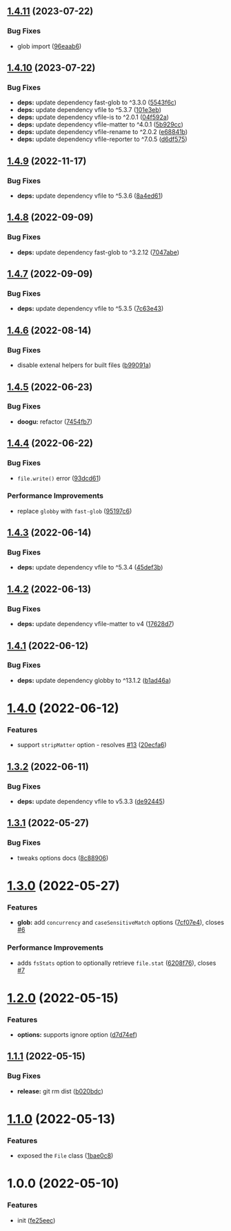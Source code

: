 ## [1.4.11](https://github.com/bent10/glob-reader/compare/v1.4.10...v1.4.11) (2023-07-22)


### Bug Fixes

* glob import ([96eaab6](https://github.com/bent10/glob-reader/commit/96eaab65aca4283dcc4a212e67bb7e6545bb0362))

## [1.4.10](https://github.com/bent10/glob-reader/compare/v1.4.9...v1.4.10) (2023-07-22)


### Bug Fixes

* **deps:** update dependency fast-glob to ^3.3.0 ([5543f6c](https://github.com/bent10/glob-reader/commit/5543f6c04a414e26f28fa338a7d2b9059488de35))
* **deps:** update dependency vfile to ^5.3.7 ([101e3eb](https://github.com/bent10/glob-reader/commit/101e3eba1b630ac7966083a92d6571f972f69f3e))
* **deps:** update dependency vfile-is to ^2.0.1 ([04f592a](https://github.com/bent10/glob-reader/commit/04f592ae4db507bc4a5c1c7bdd18dbe15b3e2cb7))
* **deps:** update dependency vfile-matter to ^4.0.1 ([5b929cc](https://github.com/bent10/glob-reader/commit/5b929cc22b5e88cd38735ee88cb7c81a4883e18c))
* **deps:** update dependency vfile-rename to ^2.0.2 ([e68841b](https://github.com/bent10/glob-reader/commit/e68841b40607f92318b80f2ee47b42c988ed3dc0))
* **deps:** update dependency vfile-reporter to ^7.0.5 ([d6df575](https://github.com/bent10/glob-reader/commit/d6df575712b1cdd2c03c490d7586f03369703bdb))

## [1.4.9](https://github.com/bent10/glob-reader/compare/v1.4.8...v1.4.9) (2022-11-17)

### Bug Fixes

- **deps:** update dependency vfile to ^5.3.6 ([8a4ed61](https://github.com/bent10/glob-reader/commit/8a4ed615fcb3ac9173c20a70dbf002d1cabfa999))

## [1.4.8](https://github.com/bent10/glob-reader/compare/v1.4.7...v1.4.8) (2022-09-09)

### Bug Fixes

- **deps:** update dependency fast-glob to ^3.2.12 ([7047abe](https://github.com/bent10/glob-reader/commit/7047abe569ab7fc8e6ec243a7e5d35690fc77048))

## [1.4.7](https://github.com/bent10/glob-reader/compare/v1.4.6...v1.4.7) (2022-09-09)

### Bug Fixes

- **deps:** update dependency vfile to ^5.3.5 ([7c63e43](https://github.com/bent10/glob-reader/commit/7c63e4394be810d973f95b9b76bebd5b092c98aa))

## [1.4.6](https://github.com/bent10/glob-reader/compare/v1.4.5...v1.4.6) (2022-08-14)

### Bug Fixes

- disable extenal helpers for built files ([b99091a](https://github.com/bent10/glob-reader/commit/b99091a6c6f3333d4fff27d32117150368d0410b))

## [1.4.5](https://github.com/bent10/glob-reader/compare/v1.4.4...v1.4.5) (2022-06-23)

### Bug Fixes

- **doogu:** refactor ([7454fb7](https://github.com/bent10/glob-reader/commit/7454fb76a9aae88d4840191fc91a1a66453bbf2a))

## [1.4.4](https://github.com/bent10/glob-reader/compare/v1.4.3...v1.4.4) (2022-06-22)

### Bug Fixes

- `file.write()` error ([93dcd61](https://github.com/bent10/glob-reader/commit/93dcd6121e50ff3df29b76cb5887d09d996c3b45))

### Performance Improvements

- replace `globby` with `fast-glob` ([95197c6](https://github.com/bent10/glob-reader/commit/95197c68ca8e7136ba7495472ef10a895ea352e6))

## [1.4.3](https://github.com/bent10/glob-reader/compare/v1.4.2...v1.4.3) (2022-06-14)

### Bug Fixes

- **deps:** update dependency vfile to ^5.3.4 ([45def3b](https://github.com/bent10/glob-reader/commit/45def3b845edf304fbaf39a993f96f376af298fa))

## [1.4.2](https://github.com/bent10/glob-reader/compare/v1.4.1...v1.4.2) (2022-06-13)

### Bug Fixes

- **deps:** update dependency vfile-matter to v4 ([17628d7](https://github.com/bent10/glob-reader/commit/17628d771f4783cff4d67382868be2e7a10e658a))

## [1.4.1](https://github.com/bent10/glob-reader/compare/v1.4.0...v1.4.1) (2022-06-12)

### Bug Fixes

- **deps:** update dependency globby to ^13.1.2 ([b1ad46a](https://github.com/bent10/glob-reader/commit/b1ad46a19db49bb2423dbe2dce393370712eef2e))

# [1.4.0](https://github.com/bent10/glob-reader/compare/v1.3.2...v1.4.0) (2022-06-12)

### Features

- support `stripMatter` option - resolves [#13](https://github.com/bent10/glob-reader/issues/13) ([20ecfa6](https://github.com/bent10/glob-reader/commit/20ecfa69d97423c8943530491404ada40a94f495))

## [1.3.2](https://github.com/bent10/glob-reader/compare/v1.3.1...v1.3.2) (2022-06-11)

### Bug Fixes

- **deps:** update dependency vfile to v5.3.3 ([de92445](https://github.com/bent10/glob-reader/commit/de924454fe93139b49fc3eae64e8aa0e3bc9880e))

## [1.3.1](https://github.com/bent10/glob-reader/compare/v1.3.0...v1.3.1) (2022-05-27)

### Bug Fixes

- tweaks options docs ([8c88906](https://github.com/bent10/glob-reader/commit/8c88906c62e1c8eb2d9e286e0c54c98a2576f461))

# [1.3.0](https://github.com/bent10/glob-reader/compare/v1.2.0...v1.3.0) (2022-05-27)

### Features

- **glob:** add `concurrency` and `caseSensitiveMatch` options ([7cf07e4](https://github.com/bent10/glob-reader/commit/7cf07e41b7fec9ef07262908ad2aaa87a5b1bff3)), closes [#6](https://github.com/bent10/glob-reader/issues/6)

### Performance Improvements

- adds `fsStats` option to optionally retrieve `file.stat` ([6208f76](https://github.com/bent10/glob-reader/commit/6208f76815de621842b1d166e54f1861f8baf535)), closes [#7](https://github.com/bent10/glob-reader/issues/7)

# [1.2.0](https://github.com/bent10/glob-reader/compare/v1.1.1...v1.2.0) (2022-05-15)

### Features

- **options:** supports ignore option ([d7d74ef](https://github.com/bent10/glob-reader/commit/d7d74ef986baaa66e6ae0072371744431a0e55ff))

## [1.1.1](https://github.com/bent10/glob-reader/compare/v1.1.0...v1.1.1) (2022-05-15)

### Bug Fixes

- **release:** git rm dist ([b020bdc](https://github.com/bent10/glob-reader/commit/b020bdc57aa66fe70f73887aeea8228abc649ffb))

# [1.1.0](https://github.com/bent10/glob-reader/compare/v1.0.0...v1.1.0) (2022-05-13)

### Features

- exposed the `File` class ([1bae0c8](https://github.com/bent10/glob-reader/commit/1bae0c879b48d34979d56dd72ba6fcd7edfc7625))

# 1.0.0 (2022-05-10)

### Features

- init ([fe25eec](https://github.com/bent10/glob-reader/commit/fe25eec5ef23566a2a1297ae9c48b5a1e5a4d074))
